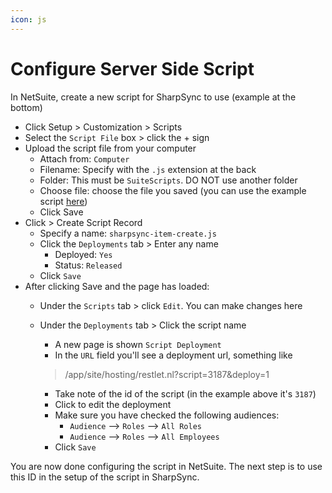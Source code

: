 ```yaml
---
icon: js
---
```


# Configure Server Side Script

In NetSuite, create a new script for SharpSync to use (example at the bottom)

* Click Setup > Customization > Scripts
* Select the `Script File` box > click the + sign
* Upload the script file from your computer
  * Attach from: `Computer`
  * Filename: Specify with the `.js` extension at the back
  * Folder: This must be `SuiteScripts`. DO NOT use another folder
  * Choose file: choose the file you saved (you can use the example script [here](example-server-side-script.md))
  * Click Save
* Click > Create Script Record
  * Specify a name: `sharpsync-item-create.js`
  * Click the `Deployments` tab > Enter any name
    * Deployed: `Yes`
    * Status: `Released`
  * Click `Save`
* After clicking Save and the page has loaded:
  * Under the `Scripts` tab > click `Edit`. You can make changes here
  *   Under the `Deployments` tab > Click the script name

      * A new page is shown `Script Deployment`
      * In the `URL` field you'll see a deployment url, something like

      > /app/site/hosting/restlet.nl?script=3187\&deploy=1

      * Take note of the id of the script (in the example above it's `3187`)
      * Click to edit the deployment
      * Make sure you have checked the following audiences:
        * `Audience` --> `Roles` --> `All Roles`
        * `Audience` --> `Roles` --> `All Employees`
      * Click `Save`

You are now done configuring the script in NetSuite. The next step is to use this ID in the setup of the script in SharpSync.
